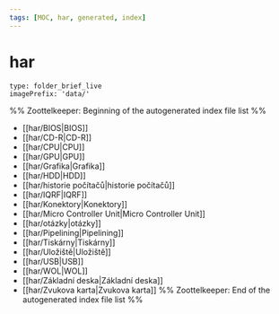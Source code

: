 ```yaml
---
tags: [MOC, har, generated, index]
---
```

# har
```ccard
type: folder_brief_live
imagePrefix: 'data/'
```
%% Zoottelkeeper: Beginning of the autogenerated index file list  %%
-  [[har/BIOS|BIOS]]
-  [[har/CD-R|CD-R]]
-  [[har/CPU|CPU]]
-  [[har/GPU|GPU]]
-  [[har/Grafika|Grafika]]
-  [[har/HDD|HDD]]
-  [[har/historie počítačů|historie počítačů]]
-  [[har/IQRF|IQRF]]
-  [[har/Konektory|Konektory]]
-  [[har/Micro Controller Unit|Micro Controller Unit]]
-  [[har/otázky|otázky]]
-  [[har/Pipelining|Pipelining]]
-  [[har/Tiskárny|Tiskárny]]
-  [[har/Uložiště|Uložiště]]
-  [[har/USB|USB]]
-  [[har/WOL|WOL]]
-  [[har/Základní deska|Základní deska]]
-  [[har/Zvukova karta|Zvukova karta]]
%% Zoottelkeeper: End of the autogenerated index file list  %%
